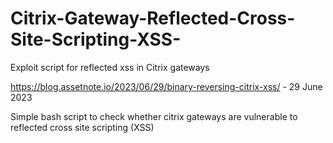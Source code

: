 # Citrix-Gateway-Reflected-Cross-Site-Scripting-XSS-
Exploit script for reflected xss in Citrix gateways

https://blog.assetnote.io/2023/06/29/binary-reversing-citrix-xss/ - 29 June 2023

Simple bash script to check whether citrix gateways are vulnerable to reflected cross site scripting (XSS)

